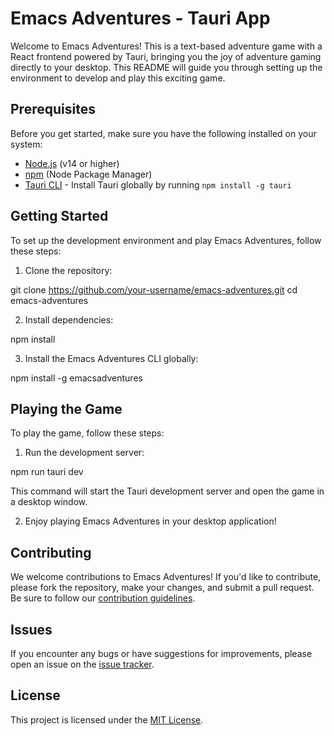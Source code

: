 # Emacs Adventures - Tauri App

Welcome to Emacs Adventures! This is a text-based adventure game with a React frontend powered by Tauri, bringing you the joy of adventure gaming directly to your desktop. This README will guide you through setting up the environment to develop and play this exciting game.

## Prerequisites

Before you get started, make sure you have the following installed on your system:

- [Node.js](https://nodejs.org/) (v14 or higher)
- [npm](https://www.npmjs.com/) (Node Package Manager)
- [Tauri CLI](https://tauri.studio/docs/getting-started/intro) - Install Tauri globally by running `npm install -g tauri`

## Getting Started

To set up the development environment and play Emacs Adventures, follow these steps:

1. Clone the repository:

git clone https://github.com/your-username/emacs-adventures.git
cd emacs-adventures

2. Install dependencies:

npm install

3. Install the Emacs Adventures CLI globally:

npm install -g emacsadventures

## Playing the Game

To play the game, follow these steps:

1. Run the development server:

npm run tauri dev

This command will start the Tauri development server and open the game in a desktop window.

2. Enjoy playing Emacs Adventures in your desktop application!

## Contributing

We welcome contributions to Emacs Adventures! If you'd like to contribute, please fork the repository, make your changes, and submit a pull request. Be sure to follow our [contribution guidelines](CONTRIBUTING.md).

## Issues

If you encounter any bugs or have suggestions for improvements, please open an issue on the [issue tracker](https://github.com/your-username/emacs-adventures/issues).

## License

This project is licensed under the [MIT License](LICENSE).
